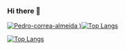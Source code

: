 ### Hi there 👋

[![Pedro-correa-almeida](https://github-readme-stats.vercel.app/api?username=Pedro-correa-almeida&show_icons=true&theme=radical)
)](https://github.com/Pedro-correa-almeida/github-readme-stats)[![Top Langs](https://github-readme-stats.vercel.app/api/top-langs/?username=Pedro-correa-almeida&layout=compact)](https://github.com/Pedro-correa-almeida/github-readme-stats)


[![Top Langs](https://github-readme-stats.vercel.app/api/top-langs/?username=Pedro-correa-almeida&layout=compact)](https://github.com/Pedro-correa-almeida/github-readme-stats)


<!--
**Pedro-correa-almeida/Pedro-correa-almeida** is a ✨ _special_ ✨ repository because its `README.md` (this file) appears on your GitHub profile.

Here are some ideas to get you started:

- 🔭 I’m currently working on ...
- 🌱 I’m currently learning ...
- 👯 I’m looking to collaborate on ...
- 🤔 I’m looking for help with ...
- 💬 Ask me about ...
- 📫 How to reach me: ...
- 😄 Pronouns: ...
- ⚡ Fun fact: ...
-->
